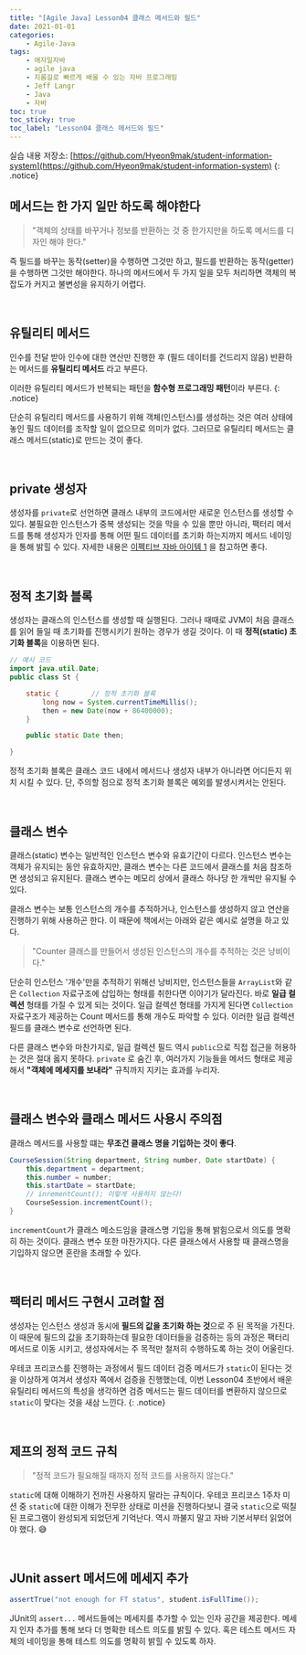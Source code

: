 ```yaml
---
title: "[Agile Java] Lesson04 클래스 메서드와 필드"
date: 2021-01-01
categories:
    - Agile-Java
tags:
    - 애자일자바
    - agile java
    - 지름길로 빠르게 배울 수 있는 자바 프로그래밍
    - Jeff Langr
    - Java
    - 자바
toc: true
toc_sticky: true
toc_label: "Lesson04 클래스 메서드와 필드"
---
```


실습 내용 저장소: [https://github.com/Hyeon9mak/student-information-system](https://github.com/Hyeon9mak/student-information-system)
{: .notice}

## 메서드는 한 가지 일만 하도록 해야한다
> "객체의 상태를 바꾸거나 정보를 반환하는 것 중 한가지만을 하도록 메서드를 디자인 해야 한다."

즉 필드를 바꾸는 동작(setter)을 수행하면 그것만 하고, 
필드를 반환하는 동작(getter)을 수행하면 그것만 해야한다. 하나의 메서드에서 
두 가지 일을 모두 처리하면 객체의 복잡도가 커지고 불변성을 유지하기 어렵다.

<br>

## 유틸리티 메서드
인수를 전달 받아 인수에 대한 연산만 진행한 후 (필드 데이터를 건드리지 않음) 반환하는 메서드를 
**유틸리티 메서드** 라고 부른다.

이러한 유틸리티 메서드가 반복되는 패턴을 **함수형 프로그래밍 패턴**이라 부른다.
{: .notice}

단순히 유틸리티 메서드를 사용하기 위해 객체(인스턴스)를 생성하는 것은 여러 상태에 놓인 필드 데이터를 
조작할 일이 없으므로 의미가 없다. 그러므로 유틸리티 메서드는 클래스 메서드(static)로 만드는 것이 좋다.

<br>

## private 생성자
생성자를 `private`로 선언하면 클래스 내부의 코드에서만 새로운 인스턴스를 생성할 수 있다. 
불필요한 인스턴스가 중복 생성되는 것을 막을 수 있을 뿐만 아니라, 팩터리 메서드를 통해 
생성자가 인자를 통해 어떤 필드 데이터를 초기화 하는지까지 메서드 네이밍을 통해 밝힐 수 있다. 
자세한 내용은 [이펙티브 자바 아이템 1](https://hyeon9mak.github.io/effective-java/Effective-Java-item01/) 을 참고하면 좋다.

<br>

## 정적 초기화 블록
생성자는 클래스의 인스턴스를 생성할 때 실행된다. 그러나 때때로 JVM이 처음 클래스를 읽어 들일 때 
초기화를 진행시키기 원하는 경우가 생길 것이다. 이 때 **정적(static) 초기화 블록**을 이용하면 된다.

```java
// 예시 코드
import java.util.Date;
public class St {

    static {        // 정적 초기화 블록
        long now = System.currentTimeMillis();
        then = new Date(now + 86400000);
    }

    public static Date then;

}
```

정적 초기화 블록은 클래스 코드 내에서 메서드나 생성자 내부가 아니라면 어디든지 위치 시킬 수 있다. 
단, 주의할 점으로 정적 초기화 블록은 예외를 발생시켜서는 안된다.

<br>

## 클래스 변수
클래스(static) 변수는 일반적인 인스턴스 변수와 유효기간이 다르다. 
인스턴스 변수는 객체가 유지되는 동안 유효하지만, 클래스 변수는 다른 코드에서 클래스를 처음 참조하면 생성되고 유지된다. 
클래스 변수는 메모리 상에서 클래스 하나당 한 개씩만 유지될 수 있다.  
  
클래스 변수는 보통 인스턴스의 개수를 추적하거나, 인스턴스를 생성하지 않고 연산을 진행하기 위해 
사용하곤 한다. 이 때문에 책에서는 아래와 같은 예시로 설명을 하고 있다.

> "Counter 클래스를 만들어서 생성된 인스턴스의 개수를 추적하는 것은 낭비이다."

단순히 인스턴스 '개수'만을 추적하기 위해선 낭비지만, 인스턴스들을 
`ArrayList`와 같은 `Collection` 자료구조에 삽입하는 형태를 취한다면 이야기가 달라진다. 
바로 **일급 컬렉션** 형태를 가질 수 있게 되는 것이다. 
일급 컬렉션 형태를 가지게 된다면 `Collection` 자료구조가 제공하는 Count 메서드를 통해 개수도 파악할 수 있다. 
이러한 일급 컬렉션 필드를 클래스 변수로 선언하면 된다.  
  
다른 클래스 변수와 마찬가지로, 일급 컬렉션 필드 역시 `public`으로 직접 접근을 허용하는 것은 절대 옳지 못하다. 
`private` 로 숨긴 후, 여러가지 기능들을 메서드 형태로 제공해서 **"객체에 메세지를 보내라"** 규칙까지 지키는 효과를 누리자.

<br>

## 클래스 변수와 클래스 메서드 사용시 주의점
 클래스 메서드를 사용할 떄는 **무조건 클래스 명을 기입하는 것이 좋다**.

```java
CourseSession(String department, String number, Date startDate) {
    this.department = department;
    this.number = number;
    this.startDate = startDate;
    // inrementCount(); 이렇게 사용하지 않는다!
    CourseSession.incrementCount();
}
```

`incrementCount`가 클래스 메소드임을 클래스명 기입을 통해 밝힘으로서 의도를 명확히 하는 것이다. 
클래스 변수 또한 마찬가지다. 다른 클래스에서 사용할 때 클래스명을 기입하지 않으면 혼란을 초래할 수 있다.

<br>

## 팩터리 메서드 구현시 고려할 점
생성자는 인스턴스 생성과 동시에 **필드의 값을 초기화 하는 것**으로 주 된 목적을 가진다. 
이 때문에 필드의 값을 초기화하는데 필요한 데이터들을 검증하는 등의 과정은 
팩터리 메서드로 이동 시키고, 생성자에서는 주 목적만 철저히 수행하도록 하는 것이 어울린다.

우테코 프리코스를 진행하는 과정에서 필드 데이터 검증 메서드가 `static`이 된다는 것을 이상하게 여겨서 
생성자 쪽에서 검증을 진행했는데, 이번 Lesson04 초반에서 배운 유틸리티 메서드의 특성을 생각하면 
검증 메서드는 필드 데이터를 변환하지 않으므로 `static`이 맞다는 것을 새삼 느낀다.
{: .notice}

<br>

## 제프의 정적 코드 규칙
> "정적 코드가 필요해질 때까지 정적 코드를 사용하지 않는다."

`static`에 대해 이해하기 전까진 사용하지 말라는 규칙이다. 우테코 프리코스 1주차 미션 중 
`static`에 대한 이해가 전무한 상태로 미션을 진행하다보니 결국 `static`으로 떡칠 된 
프로그램이 완성되게 되었던게 기억난다. 역시 까불지 말고 자바 기본서부터 읽었어야 했다. 😅

<br>

## JUnit assert 메서드에 메세지 추가
```java
assertTrue("not enough for FT status", student.isFullTime());
```

JUnit의 `assert...` 메서드들에는 메세지를 추가할 수 있는 인자 공간을 제공한다. 
메세지 인자 추가를 통해 보다 더 명확한 테스트 의도를 밝힐 수 있다. 
혹은 테스트 메서드 자체의 네이밍을 통해 테스트 의도를 명확히 밝힐 수 있도록 하자.

<br>


